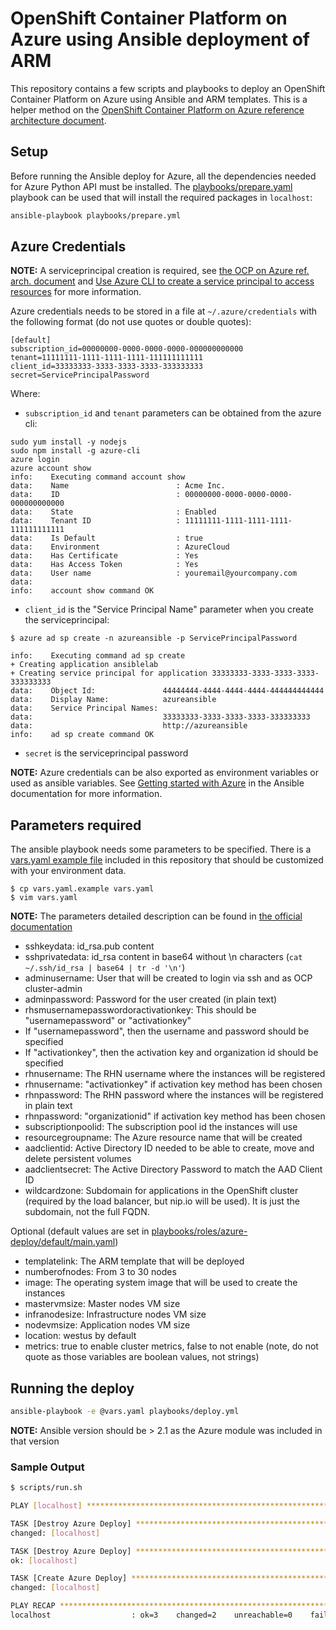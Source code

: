 # OpenShift Container Platform on Azure using Ansible deployment of ARM

This repository contains a few scripts and playbooks to deploy an OpenShift Container Platform on Azure using Ansible and ARM templates. This is a helper method on the [OpenShift Container Platform on Azure reference architecture document](https://access.redhat.com/documentation/en-us/reference_architectures/2017/html-single/deploying_red_hat_openshift_container_platform_3_on_microsoft_azure/).

## Setup
Before running the Ansible deploy for Azure, all the dependencies needed for Azure Python API must be installed. The [playbooks/prepare.yaml](playbooks/prepare.yaml) playbook can be used that will install the required packages in `localhost`:

```bash
ansible-playbook playbooks/prepare.yml
```

## Azure Credentials

**NOTE:** A serviceprincipal creation is required, see [the OCP on Azure ref. arch. document](https://access.redhat.com/documentation/en-us/reference_architectures/2017/html-single/deploying_red_hat_openshift_container_platform_3_on_microsoft_azure/#azure_active_directory_credentials) and [Use Azure CLI to create a service principal to access resources](https://docs.microsoft.com/en-us/azure/azure-resource-manager/resource-group-authenticate-service-principal-cli) for more information.

Azure credentials needs to be stored in a file at `~/.azure/credentials` with the following format (do not use quotes or double quotes):

```
[default]
subscription_id=00000000-0000-0000-0000-000000000000
tenant=11111111-1111-1111-1111-111111111111
client_id=33333333-3333-3333-3333-333333333
secret=ServicePrincipalPassword
```

Where:

* `subscription_id` and `tenant` parameters can be obtained from the azure cli:

```
sudo yum install -y nodejs
sudo npm install -g azure-cli
azure login
azure account show
info:    Executing command account show
data:    Name                        : Acme Inc.
data:    ID                          : 00000000-0000-0000-0000-000000000000
data:    State                       : Enabled
data:    Tenant ID                   : 11111111-1111-1111-1111-111111111111
data:    Is Default                  : true
data:    Environment                 : AzureCloud
data:    Has Certificate             : Yes
data:    Has Access Token            : Yes
data:    User name                   : youremail@yourcompany.com
data:     
info:    account show command OK
```

* `client_id` is the "Service Principal Name" parameter when you create the serviceprincipal:

```
$ azure ad sp create -n azureansible -p ServicePrincipalPassword

info:    Executing command ad sp create
+ Creating application ansiblelab
+ Creating service principal for application 33333333-3333-3333-3333-333333333
data:    Object Id:               44444444-4444-4444-4444-444444444444
data:    Display Name:            azureansible
data:    Service Principal Names:
data:                             33333333-3333-3333-3333-333333333
data:                             http://azureansible
info:    ad sp create command OK
```

* `secret` is the serviceprincipal password

**NOTE:** Azure credentials can be also exported as environment variables or used as ansible variables. See [Getting started with Azure](https://docs.ansible.com/ansible/guide_azure.html) in the Ansible documentation for more information.

## Parameters required
The ansible playbook needs some parameters to be specified. There is a [vars.yaml example file](vars.yaml.example) included in this repository that should be customized with your environment data.

```
$ cp vars.yaml.example vars.yaml
$ vim vars.yaml
```

**NOTE:** The parameters detailed description can be found in [the official documentation](https://access.redhat.com/documentation/en-us/reference_architectures/2017/html-single/deploying_red_hat_openshift_container_platform_3_on_microsoft_azure/#provision_the_emphasis_role_strong_openshift_container_platform_emphasis_environment)

* sshkeydata: id_rsa.pub content
* sshprivatedata: id_rsa content in base64 without \n characters (`cat ~/.ssh/id_rsa | base64 | tr -d '\n'`)
* adminusername: User that will be created to login via ssh and as OCP cluster-admin
* adminpassword: Password for the user created (in plain text)
* rhsmusernamepasswordoractivationkey: This should be "usernamepassword" or "activationkey"
 * If "usernamepassword", then the username and password should be specified
 * If "activationkey", then the activation key and organization id should be specified
* rhnusername: The RHN username where the instances will be registered
 * rhnusername: "activationkey" if activation key method has been chosen
* rhnpassword: The RHN password where the instances will be registered in plain text
 * rhnpassword: "organizationid" if activation key method has been chosen
* subscriptionpoolid: The subscription pool id the instances will use
* resourcegroupname: The Azure resource name that will be created
* aadclientid: Active Directory ID needed to be able to create, move and delete persistent volumes
* aadclientsecret: The Active Directory Password to match the AAD Client ID
* wildcardzone: Subdomain for applications in the OpenShift cluster (required by the load balancer, but nip.io will be used). It is just the subdomain, not the full FQDN.

Optional (default values are set in [playbooks/roles/azure-deploy/default/main.yaml](playbooks/roles/azure-deploy/default/main.yaml))
* templatelink: The ARM template that will be deployed
* numberofnodes: From 3 to 30 nodes
* image: The operating system image that will be used to create the instances
* mastervmsize: Master nodes VM size
* infranodesize: Infrastructure nodes VM size
* nodevmsize: Application nodes VM size
* location: westus by default
* metrics: true to enable cluster metrics, false to not enable (note, do not quote as those variables are boolean values, not strings)

## Running the deploy

```bash
ansible-playbook -e @vars.yaml playbooks/deploy.yml
```

**NOTE:** Ansible version should be > 2.1 as the Azure module was included in that version

### Sample Output

```bash
$ scripts/run.sh  

PLAY [localhost] ****************************************************************************************************************************************

TASK [Destroy Azure Deploy] *****************************************************************************************************************************
changed: [localhost]

TASK [Destroy Azure Deploy] *****************************************************************************************************************************
ok: [localhost]

TASK [Create Azure Deploy] ******************************************************************************************************************************
changed: [localhost]

PLAY RECAP **********************************************************************************************************************************************
localhost                  : ok=3    changed=2    unreachable=0    failed=0    
```
